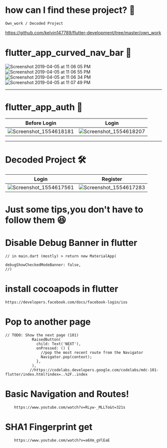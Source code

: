 # how can I find these project? 🤔

    Own_work / Decoded Project
https://github.com/kelvin147789/flutter-development/tree/master/own_work
   


# flutter_app_curved_nav_bar 📶

![Screenshot 2019-04-05 at 11 06 05 PM](https://user-images.githubusercontent.com/38970774/55637476-b82ce780-57f7-11e9-8928-4aa221adff26.png)
![Screenshot 2019-04-05 at 11 06 55 PM](https://user-images.githubusercontent.com/38970774/55637478-b9f6ab00-57f7-11e9-9ef2-1041d42e0b1d.png)
![Screenshot 2019-04-05 at 11 06 34 PM](https://user-images.githubusercontent.com/38970774/55637480-bbc06e80-57f7-11e9-80f1-1ca1c69cb767.png)
![Screenshot 2019-04-05 at 11 07 49 PM](https://user-images.githubusercontent.com/38970774/55637486-bebb5f00-57f7-11e9-8409-7ac8f45e5677.png)

------------------------------

# flutter_app_auth 🧾
Before Login      |  Login 
:-------------------------:|:-------------------------:
![Screenshot_1554618181](https://user-images.githubusercontent.com/38970774/55679585-c0446e80-5940-11e9-85b0-e4f4334ff410.png) |![Screenshot_1554618207](https://user-images.githubusercontent.com/38970774/55679587-c2a6c880-5940-11e9-9991-858d1b4ec467.png)

------------------------------

# Decoded Project 🛠️

Login        |  Register
:-------------------------:|:-------------------------:
![Screenshot_1554617561](https://user-images.githubusercontent.com/38970774/55679524-7ad37180-593f-11e9-95ac-f40347ff84ef.png)  |![Screenshot_1554617283](https://user-images.githubusercontent.com/38970774/55679461-9be79280-593e-11e9-86d9-43f3c6c49f22.png)
























#  Just some tips,you don't have to follow them 😆


# Disable Debug Banner in flutter

    // in main.dart (mostly) > return new MaterialApp(
  
    debugShowCheckedModeBanner: false,
    //)
  
  
# install cocoapods in flutter
    https://developers.facebook.com/docs/facebook-login/ios
  
  
# Pop to another page

    // TODO: Show the next page (101) 
                RaisedButton(
                  child: Text('NEXT'),
                  onPressed: () {
                    //pop the most recent route from the Navigator
                    Navigator.pop(context);
                  },
                ),
               //https://codelabs.developers.google.com/codelabs/mdc-101-flutter/index.html?index=..%2F..index
                
             
#  Basic Navigation and Routes!

        https://www.youtube.com/watch?v=RLyw-_MLLTo&t=321s
        
# SHA1 Fingerprint get

        https://www.youtube.com/watch?v=a6Xm_gVlEaE

